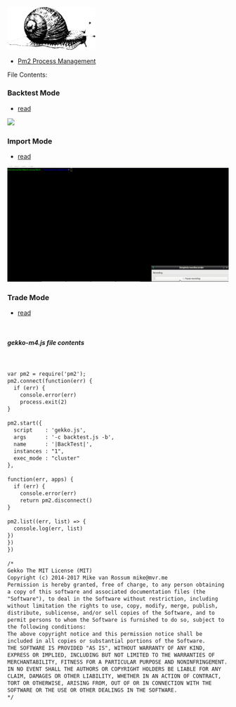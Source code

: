 <img src="https://github.com/universalbit-dev/gekko-m4/blob/master/images/snail.png" width="200" />

* [Pm2 Process Management](https://pm2.io/docs/runtime/guide/process-management/)

File Contents:

### Backtest Mode 
* [read](https://github.com/universalbit-dev/gekko-m4/blob/master/docs/mode/backtest/backtest.md)
<img src="https://github.com/universalbit-dev/gekko-m4/blob/master/docs/mode/backtest/images/gif/backtest.gif" width="auto" />

### Import Mode 
* [read](https://github.com/universalbit-dev/gekko-m4/blob/master/docs/mode/import/import.md)
<img src="https://github.com/universalbit-dev/gekko-m4/blob/master/docs/mode/import/images/gif/import.gif" width="auto" />

### Trade Mode 
* [read](https://github.com/universalbit-dev/gekko-m4/blob/master/docs/mode/trade/trade.md)
<img src="" width="auto" />

##### gekko-m4.js file contents
<img src="" width="auto" />

```
var pm2 = require('pm2');
pm2.connect(function(err) {
  if (err) {
    console.error(err)
    process.exit(2)
}

pm2.start({
  script    : 'gekko.js',
  args      : '-c backtest.js -b',
  name      : '|BackTest|',
  instances : "1",
  exec_mode : "cluster"
},

function(err, apps) {
  if (err) {
    console.error(err)
    return pm2.disconnect()
}

pm2.list((err, list) => {
  console.log(err, list)
})
})
})

/*
Gekko The MIT License (MIT)
Copyright (c) 2014-2017 Mike van Rossum mike@mvr.me
Permission is hereby granted, free of charge, to any person obtaining a copy of this software and associated documentation files (the "Software"), to deal in the Software without restriction, including without limitation the rights to use, copy, modify, merge, publish, distribute, sublicense, and/or sell copies of the Software, and to permit persons to whom the Software is furnished to do so, subject to the following conditions:
The above copyright notice and this permission notice shall be included in all copies or substantial portions of the Software.
THE SOFTWARE IS PROVIDED "AS IS", WITHOUT WARRANTY OF ANY KIND, EXPRESS OR IMPLIED, INCLUDING BUT NOT LIMITED TO THE WARRANTIES OF MERCHANTABILITY, FITNESS FOR A PARTICULAR PURPOSE AND NONINFRINGEMENT. IN NO EVENT SHALL THE AUTHORS OR COPYRIGHT HOLDERS BE LIABLE FOR ANY CLAIM, DAMAGES OR OTHER LIABILITY, WHETHER IN AN ACTION OF CONTRACT, TORT OR OTHERWISE, ARISING FROM, OUT OF OR IN CONNECTION WITH THE SOFTWARE OR THE USE OR OTHER DEALINGS IN THE SOFTWARE.
*/

```
